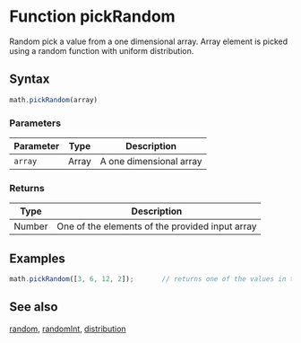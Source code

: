 # Function pickRandom

Random pick a value from a one dimensional array.
Array element is picked using a random function with uniform distribution.


## Syntax

```js
math.pickRandom(array)
```

### Parameters

Parameter | Type | Description
--------- | ---- | -----------
`array` | Array | A one dimensional array

### Returns

Type | Description
---- | -----------
Number | One of the elements of the provided input array


## Examples

```js
math.pickRandom([3, 6, 12, 2]);       // returns one of the values in the array
```


## See also

[random](random.md),
[randomInt](randomInt.md),
[distribution](distribution.md)


<!-- Note: This file is automatically generated from source code comments. Changes made in this file will be overridden. -->
